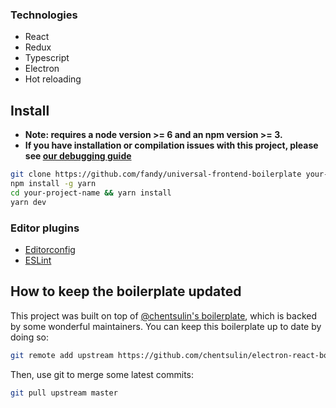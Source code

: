### **Technologies**
- React
- Redux
- Typescript
- Electron
- Hot reloading

## **Install**
* **Note: requires a node version >= 6 and an npm version >= 3.**
* **If you have installation or compilation issues with this project, please see [our debugging guide](https://github.com/chentsulin/electron-react-boilerplate/issues/400)**

```bash
git clone https://github.com/fandy/universal-frontend-boilerplate your-project-name
npm install -g yarn
cd your-project-name && yarn install
yarn dev
```

### **Editor plugins**
* [Editorconfig](http://editorconfig.org/#download)
* [ESLint](http://eslint.org/docs/user-guide/integrations#editors)

## How to keep the boilerplate updated

This project was built on top of [@chentsulin's boilerplate](https://github.com/chentsulin/electron-react-boilerplate.git), which is backed by some wonderful maintainers. You can keep this boilerplate up to date by doing so:

```sh
git remote add upstream https://github.com/chentsulin/electron-react-boilerplate.git
```

Then, use git to merge some latest commits:

```sh
git pull upstream master
```

